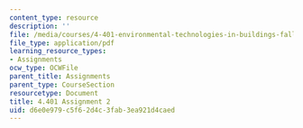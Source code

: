 ```yaml
---
content_type: resource
description: ''
file: /media/courses/4-401-environmental-technologies-in-buildings-fall-2018/d6e0e979c5f62d4c3fab3ea921d4caed_MIT4_401f18_assignment2.pdf
file_type: application/pdf
learning_resource_types:
- Assignments
ocw_type: OCWFile
parent_title: Assignments
parent_type: CourseSection
resourcetype: Document
title: 4.401 Assignment 2
uid: d6e0e979-c5f6-2d4c-3fab-3ea921d4caed
---
```

